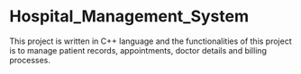 # Hospital_Management_System
This project is written in C++ language and the functionalities of this project is to manage patient records, appointments, doctor details and billing processes.

